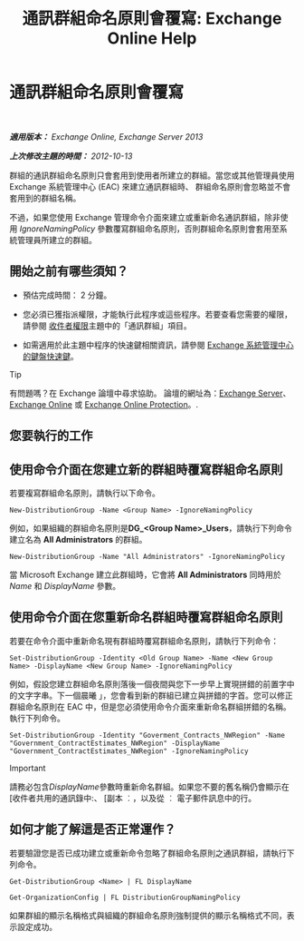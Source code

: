 ﻿---
title: '通訊群組命名原則會覆寫: Exchange Online Help'
TOCTitle: 通訊群組命名原則會覆寫
ms:assetid: 9eb23fc9-3f59-4d09-9077-85c89a051ee0
ms:mtpsurl: https://technet.microsoft.com/zh-tw/library/JJ218685(v=EXCHG.150)
ms:contentKeyID: 50472345
ms.date: 05/23/2018
mtps_version: v=EXCHG.150
ms.translationtype: MT
---

# 通訊群組命名原則會覆寫

 

_**適用版本：** Exchange Online, Exchange Server 2013_

_**上次修改主題的時間：** 2012-10-13_

群組的通訊群組命名原則只會套用到使用者所建立的群組。當您或其他管理員使用 Exchange 系統管理中心 (EAC) 來建立通訊群組時、 群組命名原則會忽略並不會套用到的群組名稱。

不過，如果您使用 Exchange 管理命令介面來建立或重新命名通訊群組，除非使用 *IgnoreNamingPolicy* 參數覆寫群組命名原則，否則群組命名原則會套用至系統管理員所建立的群組。

## 開始之前有哪些須知？

  - 預估完成時間： 2 分鐘。

  - 您必須已獲指派權限，才能執行此程序或這些程序。若要查看您需要的權限，請參閱 [收件者權限](recipients-permissions-exchange-2013-help.md)主題中的「通訊群組」項目。

  - 如需適用於此主題中程序的快速鍵相關資訊，請參閱 [Exchange 系統管理中心的鍵盤快速鍵](keyboard-shortcuts-in-the-exchange-admin-center-exchange-online-protection-help.md)。


> [!TIP]  
> 有問題嗎？在 Exchange 論壇中尋求協助。 論壇的網址為：<a href="https://go.microsoft.com/fwlink/p/?linkid=60612">Exchange Server</a>、 <a href="https://go.microsoft.com/fwlink/p/?linkid=267542">Exchange Online</a> 或 <a href="https://go.microsoft.com/fwlink/p/?linkid=285351">Exchange Online Protection</a>。.




## 您要執行的工作

## 使用命令介面在您建立新的群組時覆寫群組命名原則

若要複寫群組命名原則，請執行以下命令。

    New-DistributionGroup -Name <Group Name> -IgnoreNamingPolicy

例如，如果組織的群組命名原則是**DG\_\<Group Name\>\_Users**，請執行下列命令建立名為 **All Administrators** 的群組。

    New-DistributionGroup -Name "All Administrators" -IgnoreNamingPolicy

當 Microsoft Exchange 建立此群組時，它會將 **All Administrators** 同時用於 *Name* 和 *DisplayName* 參數。

## 使用命令介面在您重新命名群組時覆寫群組命名原則

若要在命令介面中重新命名現有群組時覆寫群組命名原則，請執行下列命令：

    Set-DistributionGroup -Identity <Old Group Name> -Name <New Group Name> -DisplayName <New Group Name> -IgnoreNamingPolicy

例如，假設您建立群組命名原則落後一個夜間與您下一步早上實現拼錯的前置字中的文字字串。下一個晨曦 」，您會看到新的群組已建立與拼錯的字首。您可以修正群組命名原則在 EAC 中，但是您必須使用命令介面來重新命名群組拼錯的名稱。執行下列命令。

    Set-DistributionGroup -Identity "Goverment_Contracts_NWRegion" -Name "Government_ContractEstimates_NWRegion" -DisplayName "Government_ContractEstimates_NWRegion" -IgnoreNamingPolicy


> [!IMPORTANT]  
> 請務必包含<em>DisplayName</em>參數時重新命名群組。如果您不要的舊名稱仍會顯示在 [收件者共用的通訊錄中:、 [副本 ︰，以及從 ︰ 電子郵件訊息中的行。




## 如何才能了解這是否正常運作？

若要驗證您是否已成功建立或重新命令忽略了群組命名原則之通訊群組，請執行下列命令。
```
Get-DistributionGroup <Name> | FL DisplayName
```
```
Get-OrganizationConfig | FL DistributionGroupNamingPolicy
```

如果群組的顯示名稱格式與組織的群組命名原則強制提供的顯示名稱格式不同，表示設定成功。

